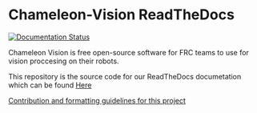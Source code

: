 # Chameleon-Vision ReadTheDocs

[![Documentation Status](https://readthedocs.org/projects/chameleon-vision/badge/?version=latest)](https://chameleon-vision.readthedocs.io/en/latest/?badge=latest)

Chameleon Vision is free open-source software for FRC teams to use for vision proccesing on their robots.

This repository is the source code for our ReadTheDocs documetation which can be found [Here](https://chameleon-vision.readthedocs.io/en/latest/contents.html#)

[Contribution and formatting guidelines for this project](CONTRIBUTING.md)
